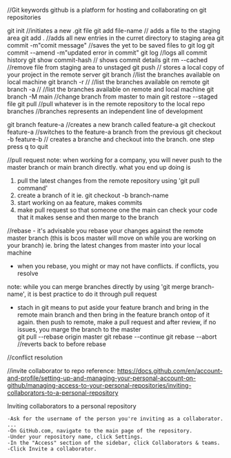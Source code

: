 //Git keywords
github is a platform for hosting and collaborating on git repositories

git init //initiates a new .git file
git add file-name // adds a file to the staging area
git add . //adds all new entries in the curret directory to staging area
git commit -m"comit message" //saves the yet to be saved files to git log
git commit --amend -m"updated error in commit"
git log //logs all commit history
git show commit-hash // shows commit details
git rm --cached //remove file from staging area to unstaged
git push // stores a local copy of your project in the remote server
git branch //list the branches available on local machine
git branch -r // //list the branches available on remote
git branch -a // //list the branches available on remote and local machine 
git branch -M main //change branch from master to main
git restore --staged file
git pull //pull whatever is in the remote repository to the local repo
branches  //branches represents an independent line of development

git branch feature-a //creates a new branch called feature-a
git checkout feature-a //switches to the feature-a branch from the previous
git checkout -b feature-b // creates a branche and checkout into the branch. one step
press q to quit

//pull request 
note: when working for a company, you will never push to the master branch or main branch directly. 
what you end up doing is
  1. pull the latest changes from the remote repository using 'git pull command'
  2. create a branch of it ie. git checkout -b branch-name
  3. start working on aa feature, makes commits
  4. make pull request so that someone one the main can check your code that it makes sense and then marge to the branch

//rebase - it's advisable you rebase your changes against the remote master branch (this is bcos master will move on while you are working on your branch)
 ie. bring the latest changes from master into your local machine
  - when you rebase, you might or may not have conflicts. if conflicts, you resolve


note: while you can merge branches directly by using 'git merge branch-name', it is best practice to do it through pull request
- stach in git means to put aside your feature branch and bring in the remote main branch and then bring in the feature branch ontop of it again.
then push to remote, make a pull request and after review, if no issues, you marge the branch to the master  
git pull --rebase origin master
git rebase --continue
git rebase --abort //reverts back to before rebase

//conflict resolution


//invite collaborator to repo
reference: https://docs.github.com/en/account-and-profile/setting-up-and-managing-your-personal-account-on-github/managing-access-to-your-personal-repositories/inviting-collaborators-to-a-personal-repository

Inviting collaborators to a personal repository

    -Ask for the username of the person you're inviting as a collaborator. ...
    -On GitHub.com, navigate to the main page of the repository.
    -Under your repository name, click Settings.
    -In the "Access" section of the sidebar, click Collaborators & teams.
    -Click Invite a collaborator.